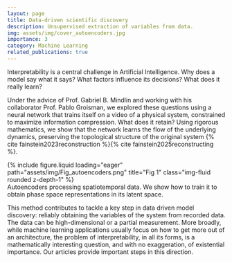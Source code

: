 ```yaml
---
layout: page
title: Data-driven scientific discovery
description: Unsupervised extraction of variables from data.
img: assets/img/cover_autoencoders.jpg
importance: 3
category: Machine Learning
related_publications: true
---
```


Interpretability is a central challenge in Artificial Intelligence. Why does a model say what it says? What factors influence its decisions? What does it really learn?

Under the advice of Prof. Gabriel B. Mindlin and working with his collaborator Prof. Pablo Groisman, we explored these questions using a neural network that trains itself on a video of a physical system, constrained to maximize information compression. What does it retain? Using rigorous mathematics, we show that the network learns the flow of the underlying dynamics, preserving the topological structure of the original system {% cite fainstein2023reconstruction %}{% cite fainstein2025reconstructing %}.

<div class="row">
    <div class="col-sm mt-3 mt-md-0">
        {% include figure.liquid loading="eager" path="assets/img/Fig_autoencoders.png" title="Fig 1" class="img-fluid rounded z-depth-1" %}
    </div>
</div>
<div class="caption">
    Autoencoders processing spatiotemporal data. We show how to train it to obtain phase space representations in its latent space. 
</div>

This method contributes to tackle a key step in data driven model discovery: reliably obtaining the variables of the system from recorded data. The data can be high-dimensional or a partial measurement. More broadly, while machine learning applications usually focus on how to get more out of an architecture, the problem of interpretability, in all its forms, is a mathematically interesting question, and with no exaggeration, of existential importance. Our articles provide important steps in this direction.

